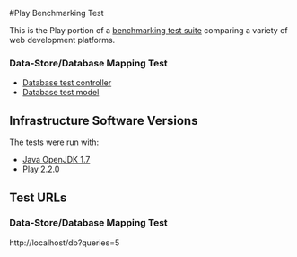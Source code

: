 #Play Benchmarking Test

This is the Play portion of a [benchmarking test suite](../) comparing a variety of web development platforms.

### Data-Store/Database Mapping Test

* [Database test controller](app/controllers/Application.java)
* [Database test model](app/models/World.java)

## Infrastructure Software Versions
The tests were run with:

* [Java OpenJDK 1.7](http://openjdk.java.net/)
* [Play 2.2.0](http://http://www.playframework.com/)

## Test URLs

### Data-Store/Database Mapping Test

http://localhost/db?queries=5